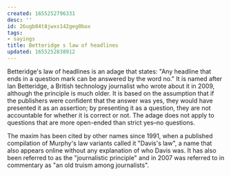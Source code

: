 ```yaml
---
created: 1655252796331
desc: ''
id: 26ugb04t8jwxs142geg0box
tags:
- sayings
title: Betteridge s law of headlines
updated: 1655252838912
---
```

   
Betteridge's law of headlines is an adage that states: "Any headline that ends in a question mark can be answered by the word no." It is named after Ian Betteridge, a British technology journalist who wrote about it in 2009, although the principle is much older. It is based on the assumption that if the publishers were confident that the answer was yes, they would have presented it as an assertion; by presenting it as a question, they are not accountable for whether it is correct or not. The adage does not apply to questions that are more open-ended than strict yes–no questions.   
   
The maxim has been cited by other names since 1991, when a published compilation of Murphy's law variants called it "Davis's law", a name that also appears online without any explanation of who Davis was. It has also been referred to as the "journalistic principle" and in 2007 was referred to in commentary as "an old truism among journalists".